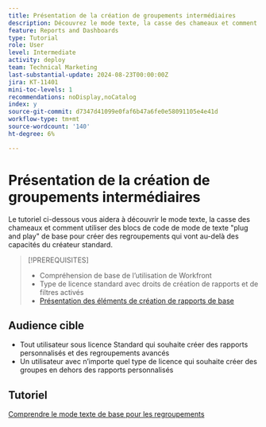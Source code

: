 ```yaml
---
title: Présentation de la création de groupements intermédiaires
description: Découvrez le mode texte, la casse des chameaux et comment utiliser des blocs de code de mode de texte "plug and play" de base pour créer des regroupements qui vont au-delà des capacités du créateur standard.
feature: Reports and Dashboards
type: Tutorial
role: User
level: Intermediate
activity: deploy
team: Technical Marketing
last-substantial-update: 2024-08-23T00:00:00Z
jira: KT-11401
mini-toc-levels: 1
recommendations: noDisplay,noCatalog
index: y
source-git-commit: d7347d41099e0faf6b47a6fe0e58091105e4e41d
workflow-type: tm+mt
source-wordcount: '140'
ht-degree: 6%

---
```



# Présentation de la création de groupements intermédiaires

Le tutoriel ci-dessous vous aidera à découvrir le mode texte, la casse des chameaux et comment utiliser des blocs de code de mode de texte &quot;plug and play&quot; de base pour créer des regroupements qui vont au-delà des capacités du créateur standard.

>[!PREREQUISITES]
>
>* Compréhension de base de l’utilisation de Workfront
>* Type de licence standard avec droits de création de rapports et de filtres activés
>* [Présentation des éléments de création de rapports de base](https://experienceleague.adobe.com/?recommended=Workfront-U-1-2022.1.reporting)

## Audience cible

* Tout utilisateur sous licence Standard qui souhaite créer des rapports personnalisés et des regroupements avancés
* Un utilisateur avec n’importe quel type de licence qui souhaite créer des groupes en dehors des rapports personnalisés


## Tutoriel

[Comprendre le mode texte de base pour les regroupements](basic-text-mode-for-groupings.md)

